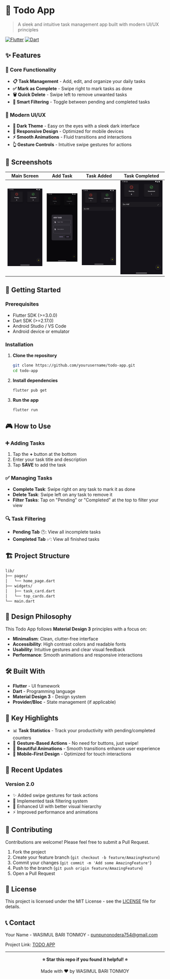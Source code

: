 # 📝 Todo App

> A sleek and intuitive task management app built with modern UI/UX principles

[![Flutter](https://img.shields.io/badge/Flutter-02569B?style=for-the-badge&logo=flutter&logoColor=white)](https://flutter.dev)
[![Dart](https://img.shields.io/badge/Dart-0175C2?style=for-the-badge&logo=dart&logoColor=white)](https://dart.dev)

## ✨ Features

### 🎯 Core Functionality
- **📋 Task Management** - Add, edit, and organize your daily tasks
- **✅ Mark as Complete** - Swipe right to mark tasks as done
- **🗑️ Quick Delete** - Swipe left to remove unwanted tasks
- **🔄 Smart Filtering** - Toggle between pending and completed tasks

### 🎨 Modern UI/UX
- **🌙 Dark Theme** - Easy on the eyes with a sleek dark interface
- **📱 Responsive Design** - Optimized for mobile devices
- **⚡ Smooth Animations** - Fluid transitions and interactions
- **👆 Gesture Controls** - Intuitive swipe gestures for actions

## 📱 Screenshots

| Main Screen | Add Task | Task Added | Task Completed |
|-------------|----------|------------|----------------|
| ![Main Screen](/screenshots/Screenshot_20250604_110431.png) | ![Add Task](/screenshots/Screenshot_20250604_110445.png) | ![Task Added](/screenshots/Screenshot_20250604_110503.png) | ![Task Completed](/screenshots/Screenshot_20250604_110515.png) |

## 🚀 Getting Started

### Prerequisites
- Flutter SDK (>=3.0.0)
- Dart SDK (>=2.17.0)
- Android Studio / VS Code
- Android device or emulator

### Installation

1. **Clone the repository**
   ```bash
   git clone https://github.com/yourusername/todo-app.git
   cd todo-app
   ```

2. **Install dependencies**
   ```bash
   flutter pub get
   ```

3. **Run the app**
   ```bash
   flutter run
   ```

## 🎮 How to Use

### ➕ Adding Tasks
1. Tap the **+** button at the bottom
2. Enter your task title and description
3. Tap **SAVE** to add the task

### ✅ Managing Tasks
- **Complete Task**: Swipe right on any task to mark it as done
- **Delete Task**: Swipe left on any task to remove it
- **Filter Tasks**: Tap on "Pending" or "Completed" at the top to filter your view

### 🔍 Task Filtering
- **Pending Tab** 🕐: View all incomplete tasks
- **Completed Tab** ✅: View all finished tasks

## 🏗️ Project Structure

```
lib/
├── pages/
│   └── home_page.dart
├── widgets/
│   ├── task_card.dart
│   └── top_cards.dart
└── main.dart
```

## 🎨 Design Philosophy

This Todo App follows **Material Design 3** principles with a focus on:

- **Minimalism**: Clean, clutter-free interface
- **Accessibility**: High contrast colors and readable fonts
- **Usability**: Intuitive gestures and clear visual feedback
- **Performance**: Smooth animations and responsive interactions

## 🛠️ Built With

- **Flutter** - UI framework
- **Dart** - Programming language
- **Material Design 3** - Design system
- **Provider/Bloc** - State management (if applicable)

## 🌟 Key Highlights

- 📊 **Task Statistics** - Track your productivity with pending/completed counters
- 🎯 **Gesture-Based Actions** - No need for buttons, just swipe!
- 🎨 **Beautiful Animations** - Smooth transitions enhance user experience
- 📱 **Mobile-First Design** - Optimized for touch interactions

## 🔄 Recent Updates

### Version 2.0
- ✨ Added swipe gestures for task actions
- 🎯 Implemented task filtering system
- 🎨 Enhanced UI with better visual hierarchy
- ⚡ Improved performance and animations

## 🤝 Contributing

Contributions are welcome! Please feel free to submit a Pull Request.

1. Fork the project
2. Create your feature branch (`git checkout -b feature/AmazingFeature`)
3. Commit your changes (`git commit -m 'Add some AmazingFeature'`)
4. Push to the branch (`git push origin feature/AmazingFeature`)
5. Open a Pull Request

## 📄 License

This project is licensed under the MIT License - see the [LICENSE](LICENSE) file for details.

## 📞 Contact

Your Name - WASIMUL BARI TONMOY - punpunonodera754@gmail.com

Project Link: [TODO APP](https://github.com/OnoPUNPUN/todo_app/tree/version-2)

---

<div align="center">

**⭐ Star this repo if you found it helpful! ⭐**

Made with ❤️ by WASIMUL BARI TONMOY

</div>
